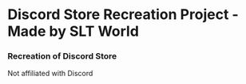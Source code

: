 # Discord Store Recreation Project - Made by SLT World
### Recreation of Discord Store
Not affiliated with Discord
